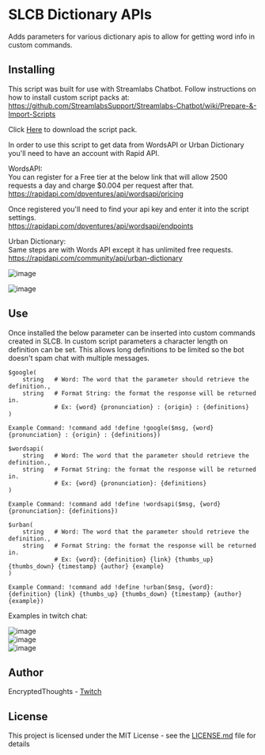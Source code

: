 # SLCB Dictionary APIs

Adds parameters for various dictionary apis to allow for getting word info in custom commands. 

## Installing

This script was built for use with Streamlabs Chatbot.
Follow instructions on how to install custom script packs at:
https://github.com/StreamlabsSupport/Streamlabs-Chatbot/wiki/Prepare-&-Import-Scripts

Click [Here](https://github.com/Encrypted-Thoughts/SLCB-DictionaryAPI/blob/master/DictionaryAPI.zip?raw=true) to download the script pack.

In order to use this script to get data from WordsAPI or Urban Dictionary you'll need to have an account with Rapid API. <br />

WordsAPI: <br />
You can register for a Free tier at the below link that will allow 2500 requests a day and charge $0.004 per request after that. <br />
https://rapidapi.com/dpventures/api/wordsapi/pricing 

Once registered you'll need to find your api key and enter it into the script settings. <br />
https://rapidapi.com/dpventures/api/wordsapi/endpoints

Urban Dictionary: <br />
Same steps are with Words API except it has unlimited free requests. <br />
https://rapidapi.com/community/api/urban-dictionary

![image](https://user-images.githubusercontent.com/50642352/85881019-8f996080-b7a2-11ea-8d4a-f95d019bde34.png)

![image](https://user-images.githubusercontent.com/50642352/85881103-b8b9f100-b7a2-11ea-86a6-ba317c46196e.png)

## Use

Once installed the below parameter can be inserted into custom commands created in SLCB.
In custom script parameters a character length on definition can be set.
This allows long definitions to be limited so the bot doesn't spam chat with multiple messages.

```
$google(
    string   # Word: The word that the parameter should retrieve the definition.,
    string   # Format String: the format the response will be returned in. 
             # Ex: {word} {pronunciation} : {origin} : {definitions}
)

Example Command: !command add !define !google($msg, {word} {pronunciation} : {origin} : {definitions})
```
```
$wordsapi(
    string   # Word: The word that the parameter should retrieve the definition.,
    string   # Format String: the format the response will be returned in. 
             # Ex: {word} {pronunciation}: {definitions}
)

Example Command: !command add !define !wordsapi($msg, {word} {pronunciation}: {definitions})
```
```
$urban(
    string   # Word: The word that the parameter should retrieve the definition.,
    string   # Format String: the format the response will be returned in. 
             # Ex: {word}: {definition} {link} {thumbs_up} {thumbs_down} {timestamp} {author} {example}
)

Example Command: !command add !define !urban($msg, {word}: {definition} {link} {thumbs_up} {thumbs_down} {timestamp} {author} {example})
```

Examples in twitch chat:

![image](https://user-images.githubusercontent.com/50642352/85969733-19f1e800-b98e-11ea-998d-2904a9b20b58.png)
<br/>
![image](https://user-images.githubusercontent.com/50642352/85913422-483ebe80-b7fa-11ea-837f-e94690023a7d.png)
<br/>
![image](https://user-images.githubusercontent.com/50642352/85913344-a7500380-b7f9-11ea-8629-6874b6e0f031.png)

## Author

EncryptedThoughts - [Twitch](https://www.twitch.tv/encryptedthoughts)

## License

This project is licensed under the MIT License - see the [LICENSE.md](LICENSE.md) file for details

